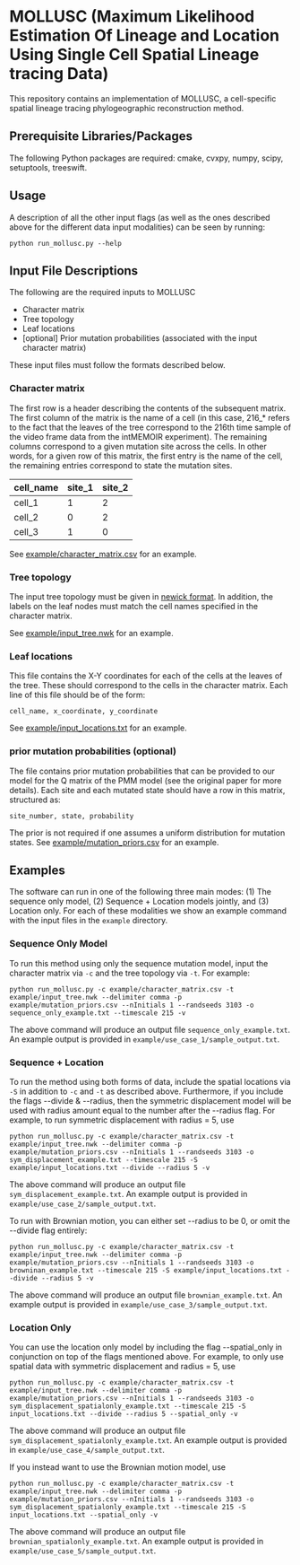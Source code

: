 # MOLLUSC (Maximum Likelihood Estimation Of Lineage and Location Using Single Cell Spatial Lineage tracing Data)

This repository contains an implementation of MOLLUSC, a cell-specific spatial lineage tracing phylogeographic reconstruction method.

## Prerequisite Libraries/Packages
The following Python packages are required: cmake, cvxpy, numpy, scipy, setuptools, treeswift.

## Usage
A description of all the other input flags (as well as the ones described above for the different data input modalities) can be seen by running:
```
python run_mollusc.py --help
```

## Input File Descriptions
The following are the required inputs to MOLLUSC
- Character matrix
- Tree topology
- Leaf locations
- [optional] Prior mutation probabilities (associated with the input character matrix)

These input files must follow the formats described below.

### Character matrix
The first row is a header describing the contents of the subsequent matrix. The first column of the matrix is the name of a cell (in this case, 216_* refers to the fact that the leaves of the tree correspond to the 216th time sample of the video frame data from the intMEMOIR experiment). The remaining columns correspond to a given mutation site across the cells. In other words, for a given row of this matrix, the first entry is the name of the cell, the remaining  entries correspond to state the mutation sites. 

| cell_name  | site_1 | site_2 |
| ------------- | ------------- | ------------- |
| cell_1  | 1  | 2  |
| cell_2  | 0  | 2  |
| cell_3  | 1  | 0  |

See [example/character_matrix.csv](example/character_matrix.csv) for an example.

### Tree topology
The input tree topology must be given in [newick format](https://en.wikipedia.org/wiki/Newick_format#:~:text=In%20mathematics%2C%20Newick%20tree%20format,Maddison%2C%20Christopher%20Meacham%2C%20F.). 
In addition, the labels on the leaf nodes must match the cell names specified in the character matrix.

See [example/input_tree.nwk](example/input_tree.nwk) for an example.

### Leaf locations
This file contains the X-Y coordinates for each of the cells at the leaves of the tree. These should correspond to the cells in the character matrix. Each line of this file should be of the form:

```
cell_name, x_coordinate, y_coordinate
```
See [example/input_locations.txt](example/input_locations.txt) for an example.

### prior mutation probabilities (optional)
The file contains prior mutation probabilities that can be provided to our model for the Q matrix of the PMM model (see the original paper for more details). Each site and each mutated state should have a row in this matrix, structured as:

```
site_number, state, probability 
```
The prior is not required if one assumes a uniform distribution for mutation states.
See [example/mutation_priors.csv](example/mutation_priors.csv) for an example.

## Examples
The software can run in one of the following three main modes: (1) The sequence only model, (2) Sequence + Location models jointly, and (3) Location only. 
For each of these modalities we show an example command with the input files in the `example` directory.

### Sequence Only Model

To run this method using only the sequence mutation model, input the character matrix via `-c` and the tree topology via `-t`. For example: 
```
python run_mollusc.py -c example/character_matrix.csv -t example/input_tree.nwk --delimiter comma -p example/mutation_priors.csv --nInitials 1 --randseeds 3103 -o sequence_only_example.txt --timescale 215 -v
```
The above command will produce an output file `sequence_only_example.txt`. An example output is provided in `example/use_case_1/sample_output.txt`.

### Sequence + Location
To run the method using both forms of data, include the spatial locations via `-S` in addition to `-c` and `-t` as described above. Furthermore, if you include the flags --divide & --radius, then the symmetric displacement model will be used with radius amount equal to the number after the --radius flag. For example, to run symmetric displacement with radius = 5, use
```
python run_mollusc.py -c example/character_matrix.csv -t example/input_tree.nwk --delimiter comma -p example/mutation_priors.csv --nInitials 1 --randseeds 3103 -o sym_displacement_example.txt --timescale 215 -S example/input_locations.txt --divide --radius 5 -v
```
The above command will produce an output file `sym_displacement_example.txt`. An example output is provided in `example/use_case_2/sample_output.txt`.

To run with Brownian motion, you can either set --radius to be 0, or omit the --divide flag entirely: 
```
python run_mollusc.py -c example/character_matrix.csv -t example/input_tree.nwk --delimiter comma -p example/mutation_priors.csv --nInitials 1 --randseeds 3103 -o browninan_example.txt --timescale 215 -S example/input_locations.txt --divide --radius 5 -v
```
The above command will produce an output file `brownian_example.txt`. An example output is provided in `example/use_case_3/sample_output.txt`.

### Location Only
You can use the location only model by including the flag --spatial_only in conjunction on top of the flags mentioned above. 
For example, to only use spatial data with symmetric displacement and radius = 5, use
```
python run_mollusc.py -c example/character_matrix.csv -t example/input_tree.nwk --delimiter comma -p example/mutation_priors.csv --nInitials 1 --randseeds 3103 -o sym_displacement_spatialonly_example.txt --timescale 215 -S input_locations.txt --divide --radius 5 --spatial_only -v
```
The above command will produce an output file `sym_displacement_spatialonly_example.txt`. An example output is provided in `example/use_case_4/sample_output.txt`.

If you instead want to use the Brownian motion model, use
```
python run_mollusc.py -c example/character_matrix.csv -t example/input_tree.nwk --delimiter comma -p example/mutation_priors.csv --nInitials 1 --randseeds 3103 -o sym_displacement_spatialonly_example.txt --timescale 215 -S input_locations.txt --spatial_only -v
```
The above command will produce an output file `brownian_spatialonly_example.txt`. An example output is provided in `example/use_case_5/sample_output.txt`.
